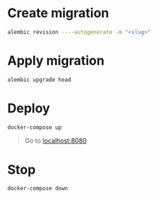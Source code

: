 # Create migration
```bash
alembic revision ----autogenerate -m "<slug>"
```

# Apply migration
```bash
alembic upgrade head
```

# Deploy
```bash
docker-compose up
```
> Go to [localhost:8080](http://localhost:8080)

# Stop
```bash
docker-compose down
```